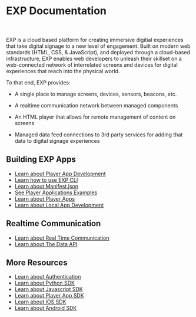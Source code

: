 # EXP Documentation
<br /><br />
EXP is a cloud based platform for creating immersive digitial experiences that take digital signage to a new level of engagement. Built on modern web standards (HTML, CSS, & JavaScript), and deployed through a cloud-based infrastructure, EXP enables web developers to unleash their skillset on a web-connected network of interrelated screens and devices for digital experiences that reach into the physical world.

To that end, EXP provides:

* A single place to manage screens, devices, sensors, beacons, etc.

* A realtime communication network between managed components

* An HTML player that allows for remote management of content on screens

* Managed data feed connections to 3rd party services for adding that data to digital signage experiences

## Building EXP Apps

<div class="row bs-callout bs-callout">
  <div class="col-md-12">
      <ul>
        <li><a href="/developers/tutorials/player-apps">Learn about Player App Development</a></li>
        <li><a href="https://github.com/scalainc/exp-cli">Learn how to use EXP CLI</a></li>
        <li><a href="/developers/reference/manifest">Learn about Manifest.json</a></li>
        <li><a href="https://github.com/scalainc/exp-app-boilerplates">See Player Applications Examples</a></li>
        <li><a href="/developers/guides/player-apps">Learn about Player Apps</a></li>
        <li><a href="/developers/guides/local-app-development">Learn about Local App Development</a></li>
      </ul>
  </div>
</div>

## Realtime Communication

<div class="row bs-callout bs-callout">
  <div class="col-md-12">
      <ul>
        <li><a href="/developers/guides/real-time-communication">Learn about Real Time Communication</a></li>
        <li><a href="/developers/guides/data">Learn about The Data API</a></li>
      </ul>
  </div>
</div>

## More Resources

<div class="row bs-callout bs-callout">
  <div class="col-md-12">
      <ul>
        <li><a href="/developers/reference/authentication">Learn about Authentication</a></li>
        <li><a href="/developers/reference/python-sdk">Learn about Python SDK</a></li>
        <li><a href="/developers/reference/javascript-sdk-1.0.0">Learn about Javascript SDK</a></li>
        <li><a href="/developers/reference/player-app-sdk">Learn about Player App SDK</a></li>
        <li><a href="/developers/reference/ios-sdk">Learn about IOS SDK</a></li>
        <li><a href="/developers/reference/android-sdk">Learn about Android SDK</a></li>
      </ul>
  </div>
</div>
